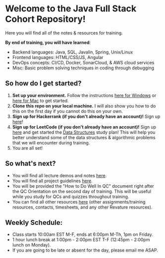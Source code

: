 # Welcome to the Java Full Stack Cohort Repository!
Here you will find all of the notes & resources for training.

**By end of training, you will have learned**: 
  - Backend languages: Java, SQL, Javalin, Spring, Unix/Linux
  - Frontend languages: HTML/CSS/JS, Angular
  - DevOps concepts: CI/CD, Docker, SonarCloud, & AWS cloud services
  - Misc: Basic problem solving techniques in coding through debugging

## So how do I get started?
1. **Set up your environment.** Follow the instructions [here for Windows](./misc/environment-setup/windows/README.md) or [here for Mac](./misc/environment-setup/mac/README.md) to get started.
2. **Clone this repo on your local machine.** I will also show you how to do this on the first day if you cannot do this on your own.
3. **Sign up for Hackerrank (if you don't already have an account)!** Sign up [here](https://www.hackerrank.com/)!
4. **Sign up for LeetCode (if you don't already have an account)!** Sign up [here](https://leetcode.com) and get started the [Data Structures](https://leetcode.com/study-plan/data-structure/) study plan! This will help you better understand some of the data structures & algorithmic problems that we will encounter during training.
5. You are all set!

## So what's next?
* You will find all lecture demos and notes [here](./demos).
* You will find all project guidelines [here](./projects/README.md).
* You will be provided the "How to Do Well In QC" document right after the QC Orientation on the second day of training. This will be useful while you study for QCs and quizzes throughout training.
* You can find all other resources [here](./misc/README.md) (other assignments/training resources, contacts, timesheets, and any other Revature resources).

## Weekly Schedule:
* Class starts 10:00am EST M-F, ends at 6:00pm M-Th, 1pm on Friday.
* 1 hour lunch break at 1:00pm - 2:00pm EST T-F (12:45pm - 2:00pm lunch on Monday).
* If you are going to be late or absent for the day, please email me ASAP.
